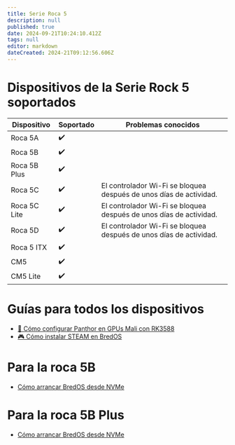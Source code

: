 ```yaml
---
title: Serie Roca 5
description: null
published: true
date: 2024-09-21T10:24:10.412Z
tags: null
editor: markdown
dateCreated: 2024-21T09:12:56.606Z
---
```


# Dispositivos de la Serie Rock 5 soportados

| Dispositivo  | Soportado | Problemas conocidos                                                                |
| ------------ | --------- | ---------------------------------------------------------------------------------- |
| Roca 5A      | ✔️        |                                                                                    |
| Roca 5B      | ✔️        |                                                                                    |
| Roca 5B Plus | ✔️        |                                                                                    |
| Roca 5C      | ✔️        | El controlador Wi-Fi se bloquea después de unos días de actividad. |
| Roca 5C Lite | ✔️        | El controlador Wi-Fi se bloquea después de unos días de actividad. |
| Roca 5D      | ✔️        | El controlador Wi-Fi se bloquea después de unos días de actividad. |
| Roca 5 ITX   | ✔️        |                                                                                    |
| CM5          | ✔️        |                                                                                    |
| CM5 Lite     | ✔️        |                                                                                    |

# Guías para todos los dispositivos

- [🐾 Cómo configurar Panthor en GPUs Mali con RK3588](/es/how-to/how-to-setup-panthor)
- [🎮 Cómo instalar STEAM en BredOS](/es/how-to/how-to-install-steam)

# Para la roca 5B

- [Cómo arrancar BredOS desde NVMe](/es/rock-5/how-to-boot-from-nvme)

# Para la roca 5B Plus

- [Cómo arrancar BredOS desde NVMe](/es/rock-5/how-to-boot-from-nvme)
